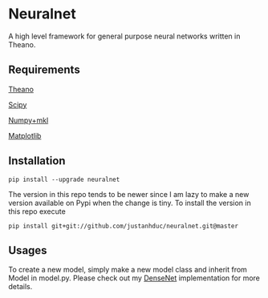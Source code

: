# Neuralnet

A high level framework for general purpose neural networks written in Theano.

## Requirements

[Theano](http://deeplearning.net/software/theano/)

[Scipy](https://www.scipy.org/install.html) 

[Numpy+mkl](http://www.lfd.uci.edu/~gohlke/pythonlibs/#numpy)

[Matplotlib](https://matplotlib.org/)


## Installation
```
pip install --upgrade neuralnet
```

The version in this repo tends to be newer since I am lazy to make a new version available on Pypi when the change is tiny. To install the version in this repo execute

```
pip install git+git://github.com/justanhduc/neuralnet.git@master
```

## Usages
To create a new model, simply make a new model class and inherit from Model in model.py. Please check out my [DenseNet](https://github.com/justanhduc/densenet) implementation for more details.
